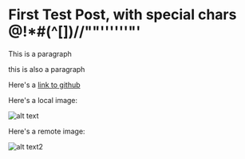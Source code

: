 # First Test Post, with special chars @!*#(^[])\/\/""''''''"'

This is a paragraph

this is also a paragraph

Here's a [link to github](http://www.github.com)

Here's a local image:

![alt text](~/test_image.jpg "Cute cat")

Here's a remote image:

![alt text2](https://upload.wikimedia.org/wikipedia/commons/thumb/b/b6/SIPI_Jelly_Beans_4.1.07.tiff/lossy-page1-256px-SIPI_Jelly_Beans_4.1.07.tiff.jpg "remote test image")
